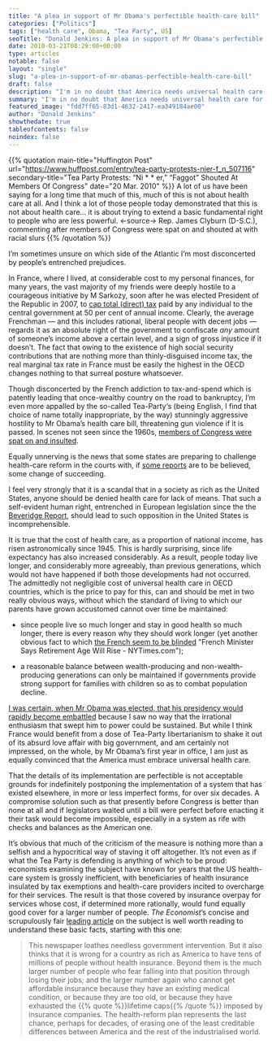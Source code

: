 ```yaml
---
title: "A plea in support of Mr Obama's perfectible health-care bill"
categories: ["Politics"]
tags: ["health care", Obama, "Tea Party", US]
seoTitle: "Donald Jenkins: A plea in support of Mr Obama's perfectible health-care bill"
date: 2010-03-21T08:29:08+00:00
type: articles
notable: false
layout: "single"
slug: "a-plea-in-support-of-mr-obamas-perfectible-health-care-bill"
draft: false
description: "I'm in no doubt that America needs universal health care for the same reasons that Europe needed it in 1945."
summary: "I'm in no doubt that America needs universal health care for the same reasons that Europe needed it in 1945: it''s morally unacceptable, in a rich society, that anyone should be denied it for financial reasons. The bill presently before Congress is clearly perfectible, but in reality, arguments against it are but thinly-veiled pretexts barely concealing the selfishness and economic ignorance underlying Mr Obama''s opponents on this issue.."
featured_image: "fdd7ff65-83d1-4632-2417-ea349184ae00"
author: "Donald Jenkins"
showthedate: true
tableofcontents: false
noindex: false
---
```


{{% quotation main-title="Huffington Post" url="https://www.huffpost.com/entry/tea-party-protests-nier-f_n_507116" secondary-title="Tea Party Protests: “Ni * * er,” “Faggot” Shouted At Members Of Congress" date="20 Mar. 2010" %}}
A lot of us have been saying for a long time that much of this, much of this is not about health care at all. And I think a lot of those people today demonstrated that this is not about health care… it is about trying to extend a basic fundamental right to people who are less powerful.
<-source->
Rep. James Clyburn (D-S.C.), commenting after members of Congress were spat on and shouted at with racial slurs
{{% /quotation %}}

I’m sometimes unsure on which side of the Atlantic I’m most disconcerted by people’s entrenched prejudices.

In France, where I lived, at considerable cost to my personal finances, for many years, the vast majority of my friends were deeply hostile to a courageous initiative by M Sarkozy, soon after he was elected President of the Republic in 2007, to [cap total (direct) tax](https://fr.wikipedia.org/wiki/Bouclier_fiscal "Article (in French) aboutthe French income-tax cap: Bouclier fiscal - Wikipédia") paid by any individual to the central government at 50 per cent of annual income. Clearly, the average Frenchman — and this includes rational, liberal people with decent jobs — regards it as an absolute right of the government to confiscate _any_ amount of someone’s income above a certain level, and a sign of gross injustice if it doesn’t. The fact that owing to the existence of high social security contributions that are nothing more than thinly-disguised income tax, the real marginal tax rate in France must be easily the highest in the OECD changes nothing to that surreal posture whatsoever.

Though disconcerted by the French addiction to tax-and-spend which is patently leading that once-wealthy country on the road to bankruptcy, I’m even more appalled by the so-called Tea-Party‘s (being English, I find that choice of name totally inappropriate, by the way) stunningly aggressive hostility to Mr Obama’s health care bill, threatening gun violence if it is passed. In scenes not seen since the 1960s, [members of Congress were spat on and insulted](https://www.msnbc.msn.com/id/35965961/ "Ugly build-up to House health-care vote: Demonstrators hurl N-word, spit at black members of Congress").

Equally unnerving is the news that some states are preparing to challenge health-care reform in the courts with, if [some reports](https://www.economist.com/world/united-states/displaystory.cfm?story_id=15721539&fsrc=rss "The Economist: Sound and fury  —  Virginia bans mandatory health insurance. Does it matter?") are to be believed, some change of succeeding.

I feel very strongly that it is a scandal that in a society as rich as the United States, anyone should be denied health care for lack of means. That such a self-evident human right, entrenched in European legislation since the the [Beveridge Report](https://en.wikipedia.org/wiki/Beveridge_report "More about the Beveridge Report"), should lead to such opposition in the United States is incomprehensible.

It is true that the cost of health care, as a proportion of national income, has risen astronomically since 1945. This is hardly surprising, since life expectancy has also increased considerably. As a result, people today live longer, and considerably more agreeably, than previous generations, which would not have happened if both those developments had not occurred. The admittedly not negligible cost of universal health care in OECD countries, which is the price to pay for this, can and should be met in two really obvious ways, without which the standard of living to which our parents have grown accustomed cannot over time be maintained:

- since people live so much longer and stay in good health so much longer, there is every reason why they should work longer (yet another obvious fact to which [the French seem to be blinded](https://www.nytimes.com/2009/06/26/business/global/26iht-franc.html) "French Minister Says Retirement Age Will Rise - NYTimes.com");

- a reasonable balance between wealth-producing and non-wealth-producing generations can only be maintained if governments provide strong support for families with children so as to combat population decline.

[I was certain, when Mr Obama was elected, that his presidency would rapidly become embattled](https://www.donaldjenkins.com/will-mr-obama-bring-the-united-states-any-closer-to-abolishing-the-death-penalty/ "My thoughts upon the election of Mr Obama") because I saw no way that the irrational enthusiasm that swept him to power could be sustained. But while I think France would benefit from a dose of Tea-Party libertarianism to shake it out of its absurd love affair with big government, and am certainly not impressed, on the whole, by Mr Obama’s first year in office, I am just as equally convinced that the America must embrace universal health care.

That the details of its implementation are perfectible is not acceptable grounds for indefinitely postponing the implementation of a system that has existed elsewhere, in more or less imperfect forms, for over six decades. A compromise solution such as that presently before Congress is better than none at all and if legislators waited until a bill were perfect before enacting it their task would become impossible, especially in a system as rife with checks and balances as the American one.

It’s obvious that much of the criticism of the measure is nothing more than a selfish and a hypocritical way of staving it off altogether. It’s not even as if what the Tea Party is defending is anything of which to be proud: economists examining the subject have known for years that the US health-care system is grossly inefficient, with beneficiaries of health insurance insulated by tax exemptions and health-care providers incited to overcharge for their services. The result is that those covered by insurance overpay for services whose cost, if determined more rationally, would fund equally good cover for a larger number of people. _The Economist_’s concise and scrupulously fair [leading article](https://www.economist.com/opinion/displaystory.cfm?story_id=15720396&fsrc=rss "Pass the bill: Hugely expensive and full of flaws though it is, Barack Obama’s health-care plan is still worth having — just") on the subject is well worth reading to understand these basic facts, starting with this one:

> This newspaper loathes needless government intervention. But it also thinks that it is wrong for a country as rich as America to have tens of millions of people without health insurance. Beyond them is the much larger number of people who fear falling into that position through losing their jobs; and the larger number again who cannot get affordable insurance because they have an existing medical condition, or because they are too old, or because they have exhausted the {{% quote %}}lifetime caps{{% /quote %}} imposed by insurance companies. The health-reform plan represents the last chance, perhaps for decades, of erasing one of the least creditable differences between America and the rest of the industrialised world.
